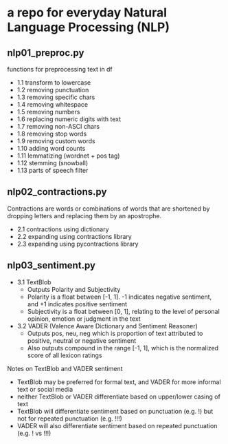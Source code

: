 # a repo for everyday Natural Language Processing (NLP)
 
 
## nlp01_preproc.py
functions for preprocessing text in df
- 1.1 transform to lowercase
- 1.2 removing punctuation
- 1.3 removing specific chars
- 1.4 removing whitespace
- 1.5 removing numbers
- 1.6 replacing numeric digits with text
- 1.7 removing non-ASCI chars
- 1.8 removing stop words
- 1.9 removing custom words
- 1.10 adding word counts
- 1.11 lemmatizing (wordnet + pos tag)
- 1.12 stemming (snowball)
- 1.13 parts of speech filter

## nlp02_contractions.py
Contractions are words or combinations of words that are shortened by dropping letters and replacing them by an apostrophe.
- 2.1 contractions using dictionary
- 2.2 expanding using contractions library
- 2.3 expanding using pycontractions library

## nlp03_sentiment.py
- 3.1 TextBlob
   - Outputs Polarity and Subjectivity
   - Polarity is a float between [-1, 1].  -1 indicates negative sentiment, and +1 indicates positive sentiment
   - Subjectivity is a float between [0, 1], relating to the level of personal opinion, emotion or judgment in the text
- 3.2 VADER (Valence Aware Dictionary and Sentiment Reasoner)
   - Outputs pos, neu, neg which is proportion of text attributed to positive, neutral or negative sentiment
   - Also outputs compound in the range [-1, 1], which is the normalized score of all lexicon ratings

Notes on TextBlob and VADER sentiment
- TextBlob may be preferred for formal text, and VADER for more informal text or social media
- neither TextBlob or VADER differentiate based on upper/lower casing of text
- TextBlob will differentiate sentiment based on punctuation (e.g. !) but not for repeated punctuation (e.g. !!!)
- VADER will also differentiate sentiment based on repeated punctuation (e.g. ! vs !!!)
